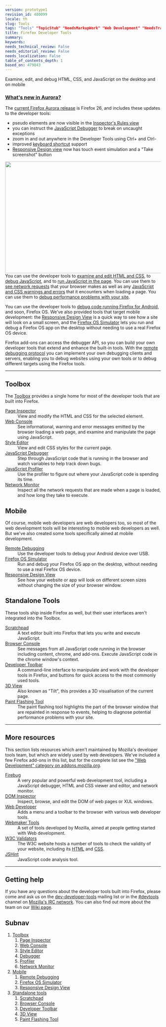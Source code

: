 ```yaml
---
version: prototype1
revision_id: 480099
locale: th
slug: Tools
tags: "Tools" "TopicStub" "NeedsMarkupWork" "Web Development" "NeedsTranslation" "Developing Mozilla" "Web Development:Tools" "NeedsTechnicalReview"
title: Firefox Developer Tools
summary: 
keywords: 
needs_technical_review: False
needs_editorial_review: False
needs_localization: False
table_of_contents_depth: 1
based_on: 479843
---
```

<div class="summary">
  Examine, edit, and debug HTML, CSS, and JavaScript on the desktop and on mobile</div>
<div class="column-container zone-callout">
  <h3 id="What's_new_in_Aurora.3F"><a href="https://hacks.mozilla.org/2013/09/new-features-in-the-firefox-developer-tools-episode-26/" title="https://hacks.mozilla.org/2013/08/new-features-of-firefox-developer-tools-episode-25/">What's new in Aurora?</a></h3>
  The <a href="http://www.mozilla.org/en-US/firefox/aurora/" title="http://www.mozilla.org/en-US/firefox/aurora/">current Firefox Aurora release</a> is Firefox 26, and includes these updates to the developer tools:
  <ul>
    <li>pseudo elements are now visible in the <a href="/en-US/docs/Tools/Page_Inspector#Rules_view">Inspector's Rules view</a></li>
    <li>you can instruct the <a href="/en-US/docs/Tools/Debugger">JavaScript Debugger</a> to break on uncaught exceptions</li>
    <li>zoom in and out anywhere in the Developer Tools using Ctrl+ and Ctrl-</li>
    <li>improved <a href="/en-US/docs/Tools/Keyboard_shortcuts">keyboard shortcut</a> support</li>
    <li><a href="/en-US/docs/Tools/Responsive_Design_View">Responsive Design view</a> now has touch event simulation and a "Take screenshot" button</li>
  </ul>
</div>
<div class="column-container">
  <p><img alt="" src="https://mdn.mozillademos.org/files/6111/debugger-800.png" style="width: 800px; height: 360px; display: block; margin-left: auto; margin-right: auto;" />You can use the developer tools to <a href="/en-US/docs/Tools/Page_Inspector" title="/en-US/docs/Tools/Page_Inspector">examine and edit HTML and CSS</a>, to <a href="/en-US/docs/Tools/Debugger" title="/en-US/docs/Tools/Debugger">debug JavaScript</a>, and to <a href="/en-US/docs/Tools/Web_Console#The_command_line_interpreter" title="/en-US/docs/Tools/Web_Console#The_command_line_interpreter">run JavaScript in the page</a>. You can use them to <a href="/en-US/docs/Tools/Network_Monitor" title="/en-US/docs/Tools/Network_Monitor">see network requests</a> that your browser makes as well as any <a href="/en-US/docs/Tools/Web_Console" title="/en-US/docs/Tools/Web_Console">JavaScript and CSS warnings and errors</a> that it encounters when loading a page. You can use them to <a href="/en-US/docs/Tools/Profiler" title="/en-US/docs/Tools/Profiler">debug performance problems with your site</a>.</p>
  <p>You can use the developer tools to <a href="/en-US/docs/Tools/Remote_Debugging" title="/en-US/docs/Tools/Remote_Debugging">debug code running Firefox for Android</a>, and soon, Firefox OS. We've also provided tools that target mobile development: the <a href="/en-US/docs/Tools/Responsive_Design_View" title="/en-US/docs/Tools/Responsive_Design_View">Responsive Design View</a> is a quick way to see how a site will look on a small screen, and the <a href="/en-US/docs/Tools/Firefox_OS_Simulator" title="/en-US/docs/https://developer.mozilla.org/en-US/docs/Tools/Firefox_OS_Simulator">Firefox OS Simulator</a> lets you run and debug a Firefox OS app on the desktop without needing to use a real Firefox OS device.</p>
  <p>Firefox add-ons can access the debugger API, so you can build your own developer tools that extend and enhance the built-in tools. With the <a href="https://wiki.mozilla.org/Remote_Debugging_Protocol" title="https://wiki.mozilla.org/Remote_Debugging_Protocol">remote debugging protocol</a> you can implement your own debugging clients and servers, enabling you to debug websites using your own tools or to debug different targets using the Firefox tools.</p>
</div>
<hr />
<div class="column-container">
  <div class="column-third">
    <h2 id="Tools" name="Tools">Toolbox</h2>
    <p>The <a href="/en-US/docs/Tools/Toolbox" title="/en-US/docs/Tools/Toolbox">Toolbox</a> provides a single home for most of the developer tools that are built into Firefox.</p>
    <dl>
      <dt>
        <a href="/en-US/docs/Tools/Page_Inspector" title="Tools/Page_Inspector">Page Inspector</a></dt>
      <dd>
        View and modify the HTML and CSS for the selected element.</dd>
      <dt>
        <a href="/en-US/docs/Tools/Web_Console" title="Tools/Web_Console">Web Console </a></dt>
      <dd>
        See informational, warning and error messages emitted by the browser loading a web page, and examine and manipulate the page using JavaScript.</dd>
      <dt>
        <a href="/en-US/docs/Tools/Style_Editor" title="Tools/Style_Editor">Style Editor</a></dt>
      <dd>
        View and edit CSS styles for the current page.</dd>
      <dt>
        <a href="/en-US/docs/Tools/Debugger" title="Tools/Debugger">JavaScript Debugger</a></dt>
      <dd>
        Step through JavaScript code that is running in the browser and watch variables to help track down bugs.</dd>
      <dt>
        <a href="/en-US/docs/Tools/Profiler" title="Tools/Profiler">JavaScript Profiler</a></dt>
      <dd>
        Use the profiler to figure out where your JavaScript code is spending its time.</dd>
      <dt>
        <a href="/en-US/docs/Tools/Network_Monitor" title="Tools/Network_Monitor">Network Monitor</a></dt>
      <dd>
        Inspect all the network requests that are made when a page is loaded, and how long they take to execute.</dd>
    </dl>
  </div>
  <div class="column-third">
    <h2 id="Mobile">Mobile</h2>
    <p>Of course, mobile web developers are web developers too, so most of the web development tools will be interesting to mobile web developers as well. But we've also created some tools specifically aimed at mobile development.</p>
    <dl>
      <dt>
        <a href="/en-US/docs/Tools/Remote_Debugging" title="Tools/Remote_Debugging">Remote Debugging</a></dt>
      <dd>
        Use the developer tools to debug your Android device over USB.</dd>
      <dt>
        <a href="/en-US/docs/Tools/Firefox_OS_Simulator" title="Tools/Firefox_OS_Simulator">Firefox OS Simulator</a></dt>
      <dd>
        Run and debug your Firefox OS app on the desktop, without needing to use a real Firefox OS device.</dd>
      <dt>
        <a href="/en-us/docs/Tools/Responsive_Design_View" title="/en-us/docs/Tools/Responsive_Design_View">Responsive Design View</a></dt>
      <dd>
        See how your website or app will look on different screen sizes without changing the size of your browser window.</dd>
    </dl>
  </div>
  <div class="column-third">
    <h2 id="Standalone_Tools">Standalone Tools</h2>
    <p>These tools ship inside Firefox as well, but their user interfaces aren't integrated into the Toolbox.</p>
    <dl>
      <dt>
        <a href="/en-US/docs/Tools/Scratchpad" title="Tools/Scratchpad">Scratchpad</a></dt>
      <dd>
        A text editor built into Firefox that lets you write and execute JavaScript.</dd>
      <dt>
        <a href="/en-us/docs/Tools/Browser_Console" title="/en-us/docs/Tools/Responsive_Design_View">Browser Console</a></dt>
      <dd>
        See messages from all JavaScript code running in the browser including content, chrome, and add-ons. Execute JavaScript code in the chrome window's context.</dd>
      <dt>
        <a href="https://developer.mozilla.org/en-US/docs/Tools/GCLI" title="en/Tools/GCLI">Developer Toolbar</a></dt>
      <dd>
        A command-line interface to manipulate and work with the developer tools in Firefox, and buttons for quick access to the most commonly used tools.</dd>
      <dt>
        <a href="/en-US/docs/Tools/3D_View" title="Tools/3D_View">3D View</a></dt>
      <dd>
        Also known as "Tilt", this provides a 3D visualisation of the current page.</dd>
      <dt>
        <a href="/en-US/docs/Tools/Paint_Flashing_Tool" title="Tools/Paint_Flashing_Tool">Paint Flashing Tool</a></dt>
      <dd>
        The paint flashing tool highlights the part of the browser window that are repainted in response to events, helping to diagnose potential performance problems with your site.</dd>
    </dl>
  </div>
</div>
<hr />
<h2 id="More_resources">More resources</h2>
<p>This section lists resources which aren't maintained by Mozilla's developer tools team, but which are widely used by web developers. We've included a few Firefox add-ons in this list, but for the complete list see the <a href="https://addons.mozilla.org/en-US/firefox/extensions/web-development/" title="https://addons.mozilla.org/en-US/firefox/extensions/web-development/">"Web Development" category on addons.mozilla.org</a>.</p>
<dl>
  <dt>
    <a href="https://www.getfirebug.com/" title="Firebug">Firebug</a></dt>
  <dd>
    A very popular and powerful web development tool, including a JavaScript debugger, HTML and CSS viewer and editor, and network monitor.</dd>
  <dt>
    <a href="https://developer.mozilla.org/en-US/docs/DOM_Inspector" title="DOM_Inspector">DOM Inspector</a></dt>
  <dd>
    Inspect, browse, and edit the DOM of web pages or XUL windows.</dd>
  <dt>
    <a href="https://addons.mozilla.org/en-US/firefox/addon/web-developer/" title="Web-Developer">Web Developer</a></dt>
  <dd>
    Adds a menu and a toolbar to the browser with various web developer tools.</dd>
  <dt>
    <a href="https://webmaker.org/en-US/tools/" title="https://webmaker.org/en-US/tools/">Webmaker Tools</a></dt>
  <dd>
    A set of tools developed by Mozilla, aimed at people getting started with Web development.</dd>
  <dt>
    <a href="http://www.w3.org/Status.html" title="W3C">W3C Validators</a></dt>
  <dd>
    The W3C website hosts a number of tools to check the validity of your website, including its <a href="http://validator.w3.org/" title="http://validator.w3.org/">HTML</a> and <a href="http://jigsaw.w3.org/css-validator/" title="http://jigsaw.w3.org/css-validator/">CSS</a>.</dd>
  <dt>
    <a href="http://www.jshint.com/" title="JSHint">JSHint</a></dt>
  <dd>
    JavaScript code analysis tool.</dd>
</dl>
<hr />
<h2 id="Getting_help">Getting help</h2>
<p>If you have any questions about the developer tools built into Firefox, please come and ask us on the <a href="https://lists.mozilla.org/listinfo/dev-developer-tools" title="https://lists.mozilla.org/listinfo/dev-developer-tools">dev-developer-tools</a> mailing list or in the <a href="http://mibbit.com/?channel=%23devtools&amp;server=irc.mozilla.org">#devtools</a> channel on <a href="http://irc.mozilla.org/">Mozilla's IRC network</a>. You can also find out more about the team on our <a href="https://wiki.mozilla.org/DevTools" title="https://wiki.mozilla.org/DevTools">Wiki page</a>.</p>
<h2 id="Subnav">Subnav</h2>
<ol>
  <li><a href="/en-US/docs/Tools/Toolbox">Toolbox</a>
    <ol>
      <li><a href="/en-US/docs/Tools/Page_Inspector" title="Tools/Page_Inspector">Page Inspector</a></li>
      <li><a href="/en-US/docs/Tools/Web_Console" title="Web Console">Web Console</a></li>
      <li><a href="/en-US/docs/Tools/Style_Editor" title="Style Editor">Style Editor</a></li>
      <li><a href="/en-US/docs/Tools/Debugger" title="Debugger">Debugger</a></li>
      <li><a href="/en-US/docs/Tools/Profiler" title="Profiler">Profiler</a></li>
      <li><a href="/en-US/docs/Tools/Network_Monitor" title="Network Monitor">Network Monitor</a></li>
    </ol>
  </li>
  <li><a href="#">Mobile</a>
    <ol>
      <li><a href="/en-US/docs/Tools/Remote_Debugging" title="Remote Debugging">Remote Debugging</a></li>
      <li><a href="/en-US/docs/Tools/Firefox_OS_Simulator" title="Firefox OS Simulator">Firefox OS Simulator</a></li>
      <li><a href="/en-US/docs/Tools/Responsive_Design_View" title="Responsive Design View">Responsive Design View</a></li>
    </ol>
  </li>
  <li><a href="#">Standalone tools</a>
    <ol>
      <li><a href="/en-US/docs/Tools/Scratchpad" title="Scratchpad">Scratchpad</a></li>
      <li><a href="/en-US/docs/Tools/Browser_Console" title="Browser Console">Browser Console</a></li>
      <li><a href="/en-US/docs/Tools/GCLI" title="GCLI">Developer Toolbar</a></li>
      <li><a href="/en-US/docs/Tools/3D_View" title="3D View">3D View</a></li>
      <li><a href="/en-US/docs/Tools/Paint_Flashing_Tool" title="Paint Flashing Tool">Paint Flashing Tool</a></li>
    </ol>
  </li>
</ol>
<p>&nbsp;</p>

